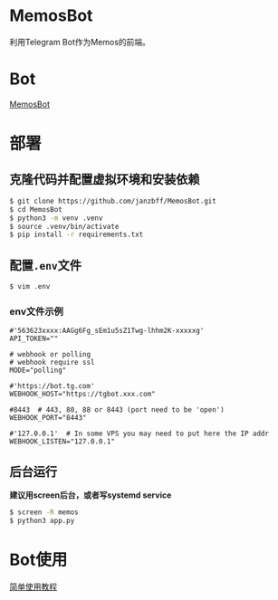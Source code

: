 # MemosBot
利用Telegram Bot作为Memos的前端。
# Bot
[MemosBot](https://t.me/memos_self_bot)

# 部署
## 克隆代码并配置虚拟环境和安装依赖
```bash
$ git clone https://github.com/janzbff/MemosBot.git
$ cd MemosBot
$ python3 -m venv .venv
$ source .venv/bin/activate
$ pip install -r requirements.txt
```

## 配置`.env`文件
```bash
$ vim .env
```
### env文件示例
```
#'563623xxxx:AAGg6Fg_sEm1u5sZ1Twg-lhhm2K-xxxxxg'
API_TOKEN="" 

# webhook or polling 
# webhook require ssl
MODE="polling"

#'https://bot.tg.com'
WEBHOOK_HOST="https://tgbot.xxx.com"

#8443  # 443, 80, 88 or 8443 (port need to be 'open')
WEBHOOK_PORT="8443"

#'127.0.0.1'  # In some VPS you may need to put here the IP addr
WEBHOOK_LISTEN="127.0.0.1"    
```

## 后台运行
**建议用screen后台，或者写systemd service**
```bash
$ screen -R memos
$ python3 app.py
```

# Bot使用
[简单使用教程](https://blog.529213.xyz/article/memos-bot)